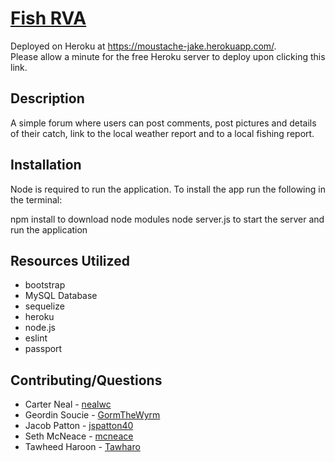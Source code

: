 # [Fish RVA](https://moustache-jake.herokuapp.com/)

Deployed on Heroku at https://moustache-jake.herokuapp.com/.  
Please allow a minute for the free Heroku server to deploy upon clicking this link.

## Description

A simple forum where users can post comments, post pictures and details of their catch, link to the local weather report and to a local fishing report.

## Installation
Node is required to run the application. To install the app run the following in the terminal:

npm install to download node modules
node server.js to start the server and run the application

## Resources Utilized
- bootstrap
- MySQL Database
- sequelize
- heroku
- node.js
- eslint
- passport

## Contributing/Questions
- Carter Neal - [nealwc](https://github.com/nealwc)
- Geordin Soucie - [GormTheWyrm](https://github.com/GormTheWyrm)
- Jacob Patton - [jspatton40](https://github.com/jspatton40)
- Seth McNeace - [mcneace](https://github.com/mcneace)
- Tawheed Haroon - [Tawharo](https://github.com/Tawharo)


